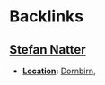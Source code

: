 
# Backlinks
## [Stefan Natter](<Stefan Natter.md>)
- **[Location](<Location.md>):** [Dornbirn](<Dornbirn.md>),

